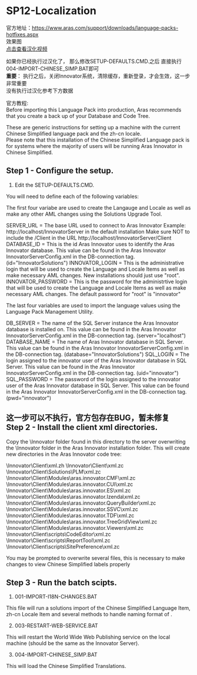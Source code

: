 # SP12-Localization
官方地址：https://www.aras.com/support/downloads/language-packs-hotfixes.aspx
</br>
效果图
</br>
<img src="https://www.obotservice.com/wp-content/uploads/2018/03/obotservice.com_2018-03-07_18-20-50.jpg" alt=""/>
</br>
<a href="https://www.obotservice.com/archives/742">点击查看汉化视频</a>
</br>

如果你已经执行过汉化了，
那么修改SETUP-DEFAULTS.CMD.之后
直接执行004-IMPORT-CHINESE_SIMP.BAT即可
</br>
  <b>重要</b>：
  执行之后，关闭Innovator系统，清除缓存，重新登录，才会生效，这一步非常重要
</br>
没有执行过汉化参考下方数据</br>

官方教程:</br>
Before importing this Language Pack into production, Aras recommends that you create a back up of your Database and Code Tree.

These are generic instructions for setting up a machine with the current Chinese Simplified language pack and the zh-cn locale.  
Please note that this installation of the Chinese Simplified Language pack is for systems where the majority of users will be running Aras Innovator in Chinese Simplified.

Step 1 - Configure the setup.
-----------------------------
1) Edit the SETUP-DEFAULTS.CMD.

You will need to define each of the following variables:

The first four variabe are used to create the Langauge and Locale as well as make any other AML changes using the Solutions Upgrade Tool.

SERVER_URL = The base URL used to connect to Aras Innovator
             Example: http://localhost/InnovatorServer in the default installation
             Make sure NOT to include the /Client in the URL http://localhost/InnovatorServer/Client
DATABASE_ID = This is the id Aras Innovator uses to identify the Aras Innovator database.
              This value can be found in the Aras Innovator InnovatorServerConfig.xml in the DB-connection tag. (id="InnovatorSolutions")
INNOVATOR_LOGIN = This is the administrative login that will be used to create the Language and Locale Items as well as make necessary AML changes.
                  New installations should just use "root".
INNOVATOR_PASSWORD = This is the password for the administrtive login that will be used to create the Language and Locale Items as well as make necessary AML changes.
                     The default password for "root" is "innovator"


The last four variables are used to import the language values using the Language Pack Management Utility.
   
DB_SERVER = The name of the SQL Server instance the Aras Innovator database is installed on.
            This value can be found in the Aras Innovator InnovatorServerConfig.xml in the DB-connection tag. (server="localhost")
DATABASE_NAME = The name of Aras Innovator database in SQL Server.
                This value can be found in the Aras Innovator InnovatorServerConfig.xml in the DB-connection tag. (database="InnovatorSolutions")
SQL_LOGIN = The login assigned to the innovator user of the Aras Innovator database in SQL Server.
            This value can be found in the Aras Innovator InnovatorServerConfig.xml in the DB-connection tag. (uid="innovator")
SQL_PASSWORD = The password of the login assigned to the innovator user of the Aras Innovator database in SQL Server.
               This value can be found in the Aras Innovator InnovatorServerConfig.xml in the DB-connection tag. (pwd="innovator")

<b>这一步可以不执行，官方包存在BUG，暂未修复</b></br>
Step 2 - Install the client xml directories.
--------------------------------------------
Copy the \Innovator folder found in this directory to the server overwriting
the \Innovator folder in the Aras Innovator installation folder.
This will create new directories in the Aras Innovator code tree:

\Innovator\Client\xml.zh
\Innovator\Client\xml.zc
\Innovator\Client\Solutions\PLM\xml.zc
\Innovator\Client\Modules\aras.innovator.CMF\xml.zc
\Innovator\Client\Modules\aras.innovator.CUI\xml.zc
\Innovator\Client\Modules\aras.innovator.ES\xml.zc
\Innovator\Client\Modules\aras.innovator.Izenda\xml.zc
\Innovator\Client\Modules\aras.innovator.QueryBuilder\xml.zc
\Innovator\Client\Modules\aras.innovator.SSVC\xml.zc
\Innovator\Client\Modules\aras.innovator.TDF\xml.zc
\Innovator\Client\Modules\aras.innovator.TreeGridView\xml.zc
\Innovator\Client\Modules\aras.innovator.Viewers\xml.zc
\Innovator\Client\scripts\CodeEditor\xml.zc
\Innovator\Client\scripts\ReportTool\xml.zc
\Innovator\Client\scripts\SitePreference\xml.zc

You may be prompted to overwrite several files, this is necessary to make changes to view Chinese Simplified labels properly

Step 3 - Run the batch scipts.
------------------------------
1) 001-IMPORT-I18N-CHANGES.BAT

  This file will run a solutions import of the Chinese Simplified Language Item, zh-cn Locale Item and several methods to handle naming format of <Surname> <Personal Name>.

2) 003-RESTART-WEB-SERVICE.BAT

  This will restart the World Wide Web Publishing service on the local machine (should be the same
  as the Innovator Server).

3) 004-IMPORT-CHINESE_SIMP.BAT

  This will load the Chinese Simplified Translations.
